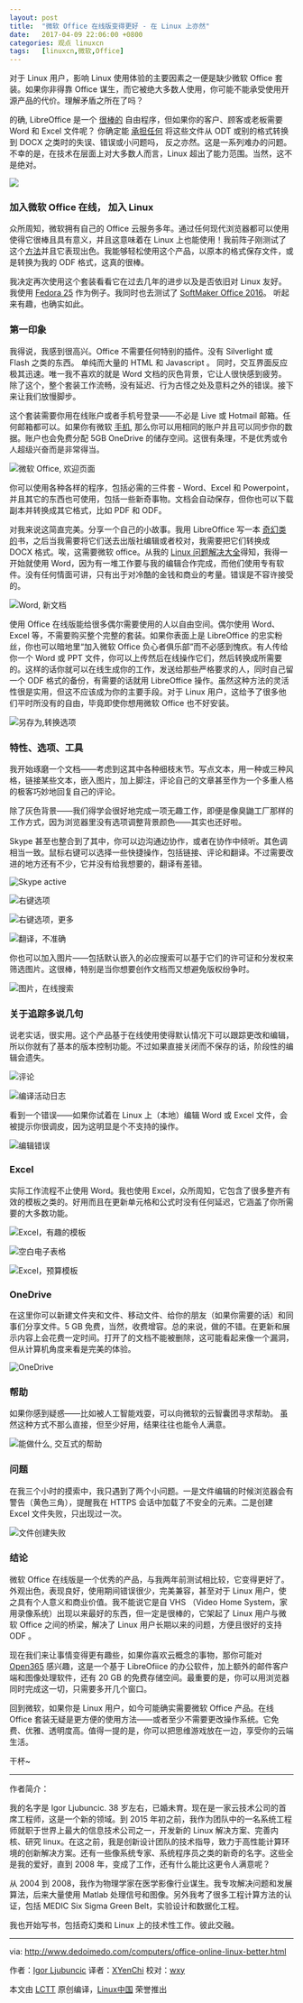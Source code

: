 ```yaml
---
layout: post
title:	"微软 Office 在线版变得更好 - 在 Linux 上亦然"
date:	2017-04-09 22:06:00 +0800 
categories:	观点 linuxcn 
tags:	[linuxcn,微软,Office]
---
```



对于 Linux 用户，影响 Linux 使用体验的主要因素之一便是缺少微软 Office 套装。如果你非得靠 Office 谋生，而它被绝大多数人使用，你可能不能承受使用开源产品的代价。理解矛盾之所在了吗？


的确, LibreOffice 是一个 [很棒的](http://www.ocsmag.com/2015/02/16/libreoffice-4-4-review-finally-it-rocks/) 自由程序，但如果你的客户、顾客或老板需要 Word 和 Excel 文件呢？ 你确定能 [承担任何](http://www.ocsmag.com/2014/03/14/libreoffice-vs-microsoft-office-part-deux/) 将这些文件从 ODT 或别的格式转换到 DOCX 之类时的失误、错误或小问题吗， 反之亦然。这是一系列难办的问题。 不幸的是，在技术在层面上对大多数人而言，Linux 超出了能力范围。当然，这不是绝对。


![](/Asserts/Images/album/201704/09/220546qq1yssc2akyi1cdt.jpg)


### 加入微软 Office 在线， 加入 Linux


众所周知，微软拥有自己的 Office 云服务多年。通过任何现代浏览器都可以使用使得它很棒且具有意义，并且这意味着在 Linux 上也能使用！我前阵子刚测试了这个[方法](http://www.dedoimedo.com/computers/office-online-linux.html)并且它表现出色。我能够轻松使用这个产品，以原本的格式保存文件，或是转换为我的 ODF 格式，这真的很棒。


我决定再次使用这个套装看看它在过去几年的进步以及是否依旧对 Linux 友好。我使用 [Fedora 25](http://www.dedoimedo.com/computers/fedora-25-gnome.html) 作为例子。我同时也去测试了 [SoftMaker Office 2016](http://www.ocsmag.com/2017/01/18/softmaker-office-2016-your-alternative-to-libreoffice/)。 听起来有趣，也确实如此。


### 第一印象


我得说，我感到很高兴。Office 不需要任何特别的插件。没有 Silverlight 或 Flash 之类的东西。 单纯而大量的 HTML 和 Javascript 。 同时，交互界面反应极其迅速。唯一我不喜欢的就是 Word 文档的灰色背景，它让人很快感到疲劳。除了这个，整个套装工作流畅，没有延迟、行为古怪之处及意料之外的错误。接下来让我们放慢脚步。


这个套装需要你用在线账户或者手机号登录——不必是 Live 或 Hotmail 邮箱。任何邮箱都可以。如果你有微软 [手机](http://www.dedoimedo.com/computers/microsoft-lumia-640.html), 那么你可以用相同的账户并且可以同步你的数据。账户也会免费分配 5GB OneDrive 的储存空间。这很有条理，不是优秀或令人超级兴奋而是非常得当。


![微软 Office, 欢迎页面](/Asserts/Images/album/201704/09/220605z3qob9rzi2p2aipp.jpg)


你可以使用各种各样的程序，包括必需的三件套 - Word、Excel 和 Powerpoint，并且其它的东西也可使用，包括一些新奇事物。文档会自动保存，但你也可以下载副本并转换成其它格式，比如 PDF 和 ODF。


对我来说这简直完美。分享一个自己的小故事。我用 LibreOffice 写一本 [奇幻类的](http://www.thelostwordsbooks.com/)书，之后当我需要将它们送去出版社编辑或者校对，我需要把它们转换成 DOCX 格式。唉，这需要微软 office。从我的 [Linux 问题解决大全](http://www.dedoimedo.com/computers/linux-problem-solving-book.html)得知，我得一开始就使用 Word，因为有一堆工作要与我的编辑合作完成，而他们使用专有软件。没有任何情面可讲，只有出于对冷酷的金钱和商业的考量。错误是不容许接受的。


![Word, 新文档](/Asserts/Images/album/201704/09/220606u92kb5x6r22ingvn.png)


使用 Office 在线版能给很多偶尔需要使用的人以自由空间。偶尔使用 Word、Excel 等，不需要购买整个完整的套装。如果你表面上是 LibreOffice 的忠实粉丝，你也可以暗地里“加入微软 Office 负心者俱乐部”而不必感到愧疚。有人传给你一个 Word 或 PPT 文件，你可以上传然后在线操作它们，然后转换成所需要的。这样的话你就可以在线生成你的工作，发送给那些严格要求的人，同时自己留一个 ODF 格式的备份，有需要的话就用 LibreOffice 操作。虽然这种方法的灵活性很是实用，但这不应该成为你的主要手段。对于 Linux 用户，这给予了很多他们平时所没有的自由，毕竟即使你想用微软 Office 也不好安装。


![另存为,转换选项](/Asserts/Images/album/201704/09/220606eghbt7wishwfiiwo.jpg)


### 特性、选项、工具


我开始琢磨一个文档——考虑到这其中各种细枝末节。写点文本，用一种或三种风格，链接某些文本，嵌入图片，加上脚注，评论自己的文章甚至作为一个多重人格的极客巧妙地回复自己的评论。


除了灰色背景——我们得学会很好地完成一项无趣工作，即便是像臭鼬工厂那样的工作方式，因为浏览器里没有选项调整背景颜色——其实也还好啦。


Skype 甚至也整合到了其中，你可以边沟通边协作，或者在协作中倾听。其色调相当一致。鼠标右键可以选择一些快捷操作，包括链接、评论和翻译。不过需要改进的地方还有不少，它并没有给我想要的，翻译有差错。


![Skype active](/Asserts/Images/album/201704/09/220607gd2f15o21mdssadg.jpg)


![右键选项](/Asserts/Images/album/201704/09/220607pnonp2woczcon644.png)


![右键选项，更多](/Asserts/Images/album/201704/09/220607rt4148on8df5dbbj.jpg)


![翻译，不准确](/Asserts/Images/album/201704/09/220607veniez9e33f09f7f.png)


你也可以加入图片——包括默认嵌入的必应搜索可以基于它们的许可证和分发权来筛选图片。这很棒，特别是当你想要创作文档而又想避免版权纷争时。


![图片，在线搜索](/Asserts/Images/album/201704/09/220608tgd41aaadb62jqaf.jpg)


### 关于追踪多说几句


说老实话，很实用。这个产品基于在线使用使得默认情况下可以跟踪更改和编辑，所以你就有了基本的版本控制功能。不过如果直接关闭而不保存的话，阶段性的编辑会遗失。


![评论](/Asserts/Images/album/201704/09/220608h4r3ummrmuu3unzg.jpg)


![编译活动日志](/Asserts/Images/album/201704/09/220609h5fxxxe78svxffxj.png)


看到一个错误——如果你试着在 Linux 上（本地）编辑 Word 或 Excel 文件，会被提示你很调皮，因为这明显是个不支持的操作。


![编辑错误](/Asserts/Images/album/201704/09/220609fx4w6flel4264jo5.jpg)


### Excel


实际工作流程不止使用 Word。我也使用 Excel，众所周知，它包含了很多整齐有效的模板之类的。好用而且在更新单元格和公式时没有任何延迟，它涵盖了你所需要的大多数功能。


![Excel，有趣的模板](/Asserts/Images/album/201704/09/220609quc2x7mf727lpmj0.jpg)


![空白电子表格](/Asserts/Images/album/201704/09/220610xs6a86noaaaauk08.jpg)


![Excel，预算模板](/Asserts/Images/album/201704/09/220610qq196osdve9nvnq9.jpg)


### OneDrive


在这里你可以新建文件夹和文件、移动文件、给你的朋友（如果你需要的话）和同事们分享文件。5 GB 免费，当然，收费增容。总的来说，做的不错。在更新和展示内容上会花费一定时间。打开了的文档不能被删除，这可能看起来像一个漏洞，但从计算机角度来看是完美的体验。


![OneDrive](/Asserts/Images/album/201704/09/220610z68xs8j608szskss.jpg)


### 帮助


如果你感到疑惑——比如被人工智能戏耍，可以向微软的云智囊团寻求帮助。 虽然这种方式不那么直接，但至少好用，结果往往也能令人满意。


![能做什么, 交互式的帮助](/Asserts/Images/album/201704/09/220610o1z77ruo1ou7ovot.png)


### 问题


在我三个小时的摸索中，我只遇到了两个小问题。一是文件编辑的时候浏览器会有警告（黄色三角），提醒我在 HTTPS 会话中加载了不安全的元素。二是创建 Excel 文件失败，只出现过一次。


![文件创建失败](/Asserts/Images/album/201704/09/220611zhvhhm4rmb9jgzz1.jpg)


### 结论


微软 Office 在线版是一个优秀的产品，与我两年前测试相比较，它变得更好了。外观出色，表现良好，使用期间错误很少，完美兼容，甚至对于 Linux 用户，使之具有个人意义和商业价值。我不能说它是自 VHS （Video Home System，家用录像系统）出现以来最好的东西，但一定是很棒的，它架起了 Linux 用户与微软 Office 之间的桥梁，解决了 Linux 用户长期以来的问题，方便且很好的支持 ODF 。


现在我们来让事情变得更有趣些，如果你喜欢云概念的事物，那你可能对 [Open365](http://www.ocsmag.com/2016/08/17/open365/) 感兴趣，这是一个基于 LibreOfiice 的办公软件，加上额外的邮件客户端和图像处理软件，还有 20 GB 的免费存储空间。最重要的是，你可以用浏览器同时完成这一切，只需要多开几个窗口。


回到微软，如果你是 Linux 用户，如今可能确实需要微软 Office 产品。在线 Office 套装无疑是更方便的使用方法——或者至少不需要更改操作系统。它免费、优雅、透明度高。值得一提的是，你可以把思维游戏放在一边，享受你的云端生活。


干杯~




---


作者简介：


我的名字是 Igor Ljubuncic. 38 岁左右，已婚未育。现在是一家云技术公司的首席工程师，这是一个新的领域。到 2015 年初之前，我作为团队中的一名系统工程师就职于世界上最大的信息技术公司之一，开发新的 Linux 解决方案、完善内核、研究 linux。在这之前，我是创新设计团队的技术指导，致力于高性能计算环境的创新解决方案。还有一些像系统专家、系统程序员之类的新奇的名字。这些全是我的爱好，直到 2008 年，变成了工作，还有什么能比这更令人满意呢？


从 2004 到 2008，我作为物理学家在医学影像行业谋生。我专攻解决问题和发展算法，后来大量使用 Matlab 处理信号和图像。另外我考了很多工程计算方法的认证，包括 MEDIC Six Sigma Green Belt，实验设计和数据化工程。


我也开始写书，包括奇幻类和 Linux 上的技术性工作。彼此交融。




---


via: <http://www.dedoimedo.com/computers/office-online-linux-better.html>


作者：[Igor Ljubuncic](http://www.dedoimedo.com/faq.html) 译者：[XYenChi](https://github.com/XYenChi) 校对：[wxy](https://github.com/wxy)


本文由 [LCTT](https://github.com/LCTT/TranslateProject) 原创编译，[Linux中国](https://linux.cn/) 荣誉推出
